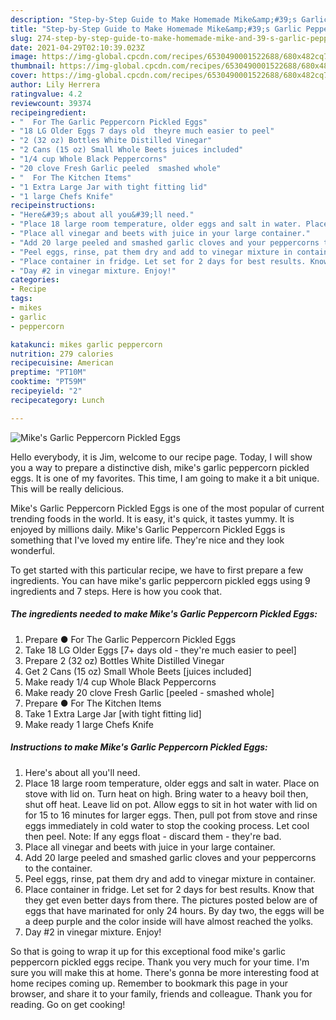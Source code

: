 ```yaml
---
description: "Step-by-Step Guide to Make Homemade Mike&amp;#39;s Garlic Peppercorn Pickled Eggs"
title: "Step-by-Step Guide to Make Homemade Mike&amp;#39;s Garlic Peppercorn Pickled Eggs"
slug: 274-step-by-step-guide-to-make-homemade-mike-and-39-s-garlic-peppercorn-pickled-eggs
date: 2021-04-29T02:10:39.023Z
image: https://img-global.cpcdn.com/recipes/6530490001522688/680x482cq70/mikes-garlic-peppercorn-pickled-eggs-recipe-main-photo.jpg
thumbnail: https://img-global.cpcdn.com/recipes/6530490001522688/680x482cq70/mikes-garlic-peppercorn-pickled-eggs-recipe-main-photo.jpg
cover: https://img-global.cpcdn.com/recipes/6530490001522688/680x482cq70/mikes-garlic-peppercorn-pickled-eggs-recipe-main-photo.jpg
author: Lily Herrera
ratingvalue: 4.2
reviewcount: 39374
recipeingredient:
- "  For The Garlic Peppercorn Pickled Eggs"
- "18 LG Older Eggs 7 days old  theyre much easier to peel"
- "2 (32 oz) Bottles White Distilled Vinegar"
- "2 Cans (15 oz) Small Whole Beets juices included"
- "1/4 cup Whole Black Peppercorns"
- "20 clove Fresh Garlic peeled  smashed whole"
- "  For The Kitchen Items"
- "1 Extra Large Jar with tight fitting lid"
- "1 large Chefs Knife"
recipeinstructions:
- "Here&#39;s about all you&#39;ll need."
- "Place 18 large room temperature, older eggs and salt in water. Place on stove with lid on. Turn heat on high. Bring water to a heavy boil then, shut off heat. Leave lid on pot. Allow eggs to sit in hot water with lid on for 15 to 16 minutes for larger eggs. Then, pull pot from stove and rinse eggs immediately in cold water to stop the cooking process. Let cool then peel. Note: If any eggs float - discard them - they&#39;re bad."
- "Place all vinegar and beets with juice in your large container."
- "Add 20 large peeled and smashed garlic cloves and your peppercorns to the container."
- "Peel eggs, rinse, pat them dry and add to vinegar mixture in container."
- "Place container in fridge. Let set for 2 days for best results. Know that they get even better days from there. The pictures posted below are of eggs that have marinated for only 24 hours. By day two, the eggs will be a deep purple and the color inside will have almost reached the yolks."
- "Day #2 in vinegar mixture. Enjoy!"
categories:
- Recipe
tags:
- mikes
- garlic
- peppercorn

katakunci: mikes garlic peppercorn 
nutrition: 279 calories
recipecuisine: American
preptime: "PT10M"
cooktime: "PT59M"
recipeyield: "2"
recipecategory: Lunch

---
```



![Mike&#39;s Garlic Peppercorn Pickled Eggs](https://img-global.cpcdn.com/recipes/6530490001522688/680x482cq70/mikes-garlic-peppercorn-pickled-eggs-recipe-main-photo.jpg)

Hello everybody, it is Jim, welcome to our recipe page. Today, I will show you a way to prepare a distinctive dish, mike&#39;s garlic peppercorn pickled eggs. It is one of my favorites. This time, I am going to make it a bit unique. This will be really delicious.

Mike&#39;s Garlic Peppercorn Pickled Eggs is one of the most popular of current trending foods in the world. It is easy, it's quick, it tastes yummy. It is enjoyed by millions daily. Mike&#39;s Garlic Peppercorn Pickled Eggs is something that I've loved my entire life. They're nice and they look wonderful.




To get started with this particular recipe, we have to first prepare a few ingredients. You can have mike&#39;s garlic peppercorn pickled eggs using 9 ingredients and 7 steps. Here is how you cook that.

<!--inarticleads1-->

##### The ingredients needed to make Mike&#39;s Garlic Peppercorn Pickled Eggs:

1. Prepare  ● For The Garlic Peppercorn Pickled Eggs
1. Take 18 LG Older Eggs [7+ days old - they&#39;re much easier to peel]
1. Prepare 2 (32 oz) Bottles White Distilled Vinegar
1. Get 2 Cans (15 oz) Small Whole Beets [juices included]
1. Make ready 1/4 cup Whole Black Peppercorns
1. Make ready 20 clove Fresh Garlic [peeled - smashed whole]
1. Prepare  ● For The Kitchen Items
1. Take 1 Extra Large Jar [with tight fitting lid]
1. Make ready 1 large Chefs Knife




<!--inarticleads2-->

##### Instructions to make Mike&#39;s Garlic Peppercorn Pickled Eggs:

1. Here&#39;s about all you&#39;ll need.
1. Place 18 large room temperature, older eggs and salt in water. Place on stove with lid on. Turn heat on high. Bring water to a heavy boil then, shut off heat. Leave lid on pot. Allow eggs to sit in hot water with lid on for 15 to 16 minutes for larger eggs. Then, pull pot from stove and rinse eggs immediately in cold water to stop the cooking process. Let cool then peel. Note: If any eggs float - discard them - they&#39;re bad.
1. Place all vinegar and beets with juice in your large container.
1. Add 20 large peeled and smashed garlic cloves and your peppercorns to the container.
1. Peel eggs, rinse, pat them dry and add to vinegar mixture in container.
1. Place container in fridge. Let set for 2 days for best results. Know that they get even better days from there. The pictures posted below are of eggs that have marinated for only 24 hours. By day two, the eggs will be a deep purple and the color inside will have almost reached the yolks.
1. Day #2 in vinegar mixture. Enjoy!




So that is going to wrap it up for this exceptional food mike&#39;s garlic peppercorn pickled eggs recipe. Thank you very much for your time. I'm sure you will make this at home. There's gonna be more interesting food at home recipes coming up. Remember to bookmark this page in your browser, and share it to your family, friends and colleague. Thank you for reading. Go on get cooking!
